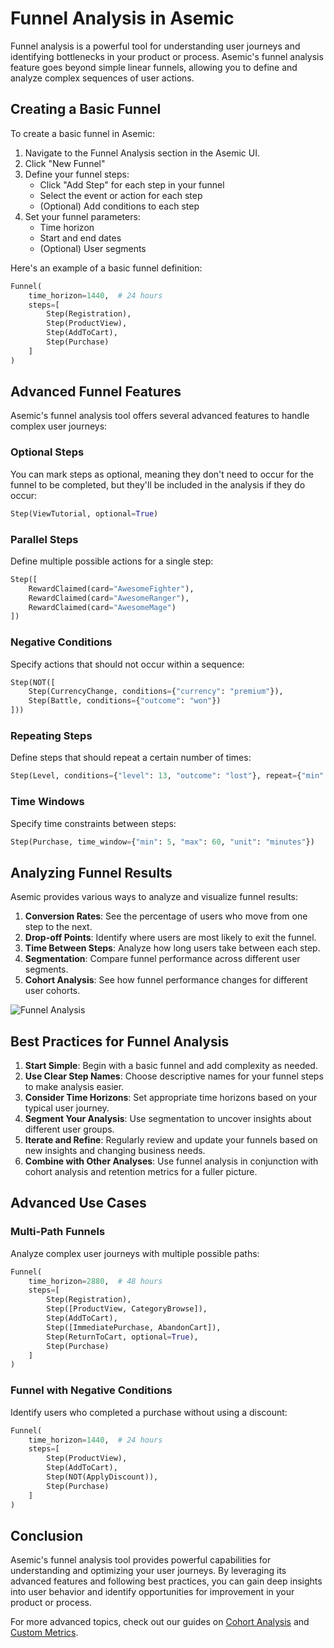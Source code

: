 # Funnel Analysis in Asemic

Funnel analysis is a powerful tool for understanding user journeys and identifying bottlenecks in your product or process. Asemic's funnel analysis feature goes beyond simple linear funnels, allowing you to define and analyze complex sequences of user actions.

## Creating a Basic Funnel

To create a basic funnel in Asemic:

1. Navigate to the Funnel Analysis section in the Asemic UI.
2. Click "New Funnel"
3. Define your funnel steps:
   - Click "Add Step" for each step in your funnel
   - Select the event or action for each step
   - (Optional) Add conditions to each step
4. Set your funnel parameters:
   - Time horizon
   - Start and end dates
   - (Optional) User segments

Here's an example of a basic funnel definition:

```python
Funnel(
    time_horizon=1440,  # 24 hours
    steps=[
        Step(Registration),
        Step(ProductView),
        Step(AddToCart),
        Step(Purchase)
    ]
)
```

## Advanced Funnel Features

Asemic's funnel analysis tool offers several advanced features to handle complex user journeys:

### Optional Steps

You can mark steps as optional, meaning they don't need to occur for the funnel to be completed, but they'll be included in the analysis if they do occur:

```python
Step(ViewTutorial, optional=True)
```

### Parallel Steps

Define multiple possible actions for a single step:

```python
Step([
    RewardClaimed(card="AwesomeFighter"),
    RewardClaimed(card="AwesomeRanger"),
    RewardClaimed(card="AwesomeMage")
])
```

### Negative Conditions

Specify actions that should not occur within a sequence:

```python
Step(NOT([
    Step(CurrencyChange, conditions={"currency": "premium"}),
    Step(Battle, conditions={"outcome": "won"})
]))
```

### Repeating Steps

Define steps that should repeat a certain number of times:

```python
Step(Level, conditions={"level": 13, "outcome": "lost"}, repeat={"min": 10})
```

### Time Windows

Specify time constraints between steps:

```python
Step(Purchase, time_window={"min": 5, "max": 60, "unit": "minutes"})
```

## Analyzing Funnel Results

Asemic provides various ways to analyze and visualize funnel results:

1. **Conversion Rates**: See the percentage of users who move from one step to the next.
2. **Drop-off Points**: Identify where users are most likely to exit the funnel.
3. **Time Between Steps**: Analyze how long users take between each step.
4. **Segmentation**: Compare funnel performance across different user segments.
5. **Cohort Analysis**: See how funnel performance changes for different user cohorts.

![Funnel Analysis](../assets/funnel-analysis.png)

## Best Practices for Funnel Analysis

1. **Start Simple**: Begin with a basic funnel and add complexity as needed.
2. **Use Clear Step Names**: Choose descriptive names for your funnel steps to make analysis easier.
3. **Consider Time Horizons**: Set appropriate time horizons based on your typical user journey.
4. **Segment Your Analysis**: Use segmentation to uncover insights about different user groups.
5. **Iterate and Refine**: Regularly review and update your funnels based on new insights and changing business needs.
6. **Combine with Other Analyses**: Use funnel analysis in conjunction with cohort analysis and retention metrics for a fuller picture.

## Advanced Use Cases

### Multi-Path Funnels

Analyze complex user journeys with multiple possible paths:

```python
Funnel(
    time_horizon=2880,  # 48 hours
    steps=[
        Step(Registration),
        Step([ProductView, CategoryBrowse]),
        Step(AddToCart),
        Step([ImmediatePurchase, AbandonCart]),
        Step(ReturnToCart, optional=True),
        Step(Purchase)
    ]
)
```

### Funnel with Negative Conditions

Identify users who completed a purchase without using a discount:

```python
Funnel(
    time_horizon=1440,  # 24 hours
    steps=[
        Step(ProductView),
        Step(AddToCart),
        Step(NOT(ApplyDiscount)),
        Step(Purchase)
    ]
)
```

## Conclusion

Asemic's funnel analysis tool provides powerful capabilities for understanding and optimizing your user journeys. By leveraging its advanced features and following best practices, you can gain deep insights into user behavior and identify opportunities for improvement in your product or process.

For more advanced topics, check out our guides on [Cohort Analysis](cohort-analysis.md) and [Custom Metrics](custom-metrics.md).
